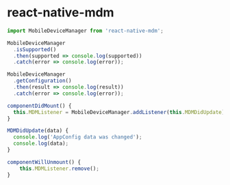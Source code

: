 
# react-native-mdm

```javascript
import MobileDeviceManager from 'react-native-mdm';
```

```javascript
MobileDeviceManager
  .isSupported()
  .then(supported => console.log(supported))
  .catch(error => console.log(error));
```

```javascript
MobileDeviceManager
  .getConfiguration()
  .then(result => console.log(result))
  .catch(error => console.log(error));
```

```javascript
componentDidMount() {
  this.MDMListener = MobileDeviceManager.addListener(this.MDMDidUpdate);
}

MDMDidUpdate(data) {
  console.log('AppConfig data was changed');
  console.log(data);
}

componentWillUnmount() {
    this.MDMListener.remove();
}
```


